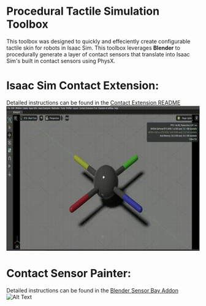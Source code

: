 # Procedural Tactile Simulation Toolbox
This toolbox was designed to quickly and effeciently create configurable tactile skin for robots in Isaac Sim. This toolbox leverages **Blender** to procedurally generate a layer of contact sensors that translate into Isaac Sim's built in contact sensors using PhysX.

# Isaac Sim Contact Extension:
Detailed instructions can be found in the [Contact Extension README](exts)
![Alt Text](demos/Isaac_Sim/tact_sim_demo.gif)

# Contact Sensor Painter:
Detailed instructions can be found in the [Blender Sensor Bay Addon](blender_scripts/sensor_bay_addon)
![Alt Text](demos/blender/sensor_paint_demo.gif)
